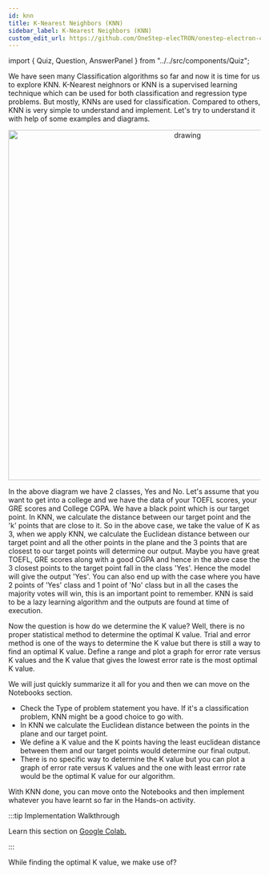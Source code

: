 ```yaml
---
id: knn
title: K-Nearest Neighbors (KNN)
sidebar_label: K-Nearest Neighbors (KNN)
custom_edit_url: https://github.com/OneStep-elecTRON/onestep-electron-content
---
```

import { Quiz, Question, AnswerPanel } from "../../src/components/Quiz";

We have seen many Classification algorithms so far and now it is time for us to explore KNN. K-Nearest neighnors or KNN is a supervised learning technique which can be used for both classification and regression type problems. But mostly, KNNs are used for classification. Compared to others, KNN is very simple to understand and implement. Let's try to understand it with help of some examples and diagrams.<br/>

<p align="center">
<img src="https://raw.githubusercontent.com/OneStep-elecTRON/ContentSection/main/Courses/easy_track/KNN/Knn-1.png" alt="drawing" width="700"/>
</p>

In the above diagram we have 2 classes, Yes and No. Let's assume that you want to get into a college and we have the data of your TOEFL scores, your GRE scores and College CGPA. We have a black point which is our target point. In KNN, we calculate the distance between our target point and the 'k' points that are close to it. So in the above case, we take the value of K as 3, when we apply KNN, we calculate the Euclidean distance between our target point and all the other points in the plane and the 3 points that are closest to our target points will determine our output. Maybe you have great TOEFL, GRE scores along with a good CGPA and hence in the abve case the 3 closest points to the target point fall in the class 'Yes'. Hence the model will give the output 'Yes'. You can also end up with the case where you have 2 points of 'Yes' class and 1 point of 'No' class but in all the cases the majority votes will win, this is an important point to remember. KNN is said to be a lazy learning algorithm and the outputs are found at time of execution. <br/>

Now the question is how do we determine the K value? Well, there is no proper statistical method to determine the optimal K value. Trial and error method is one of the ways to determine the K value but there is still a way to find an optimal K value. Define a range and plot a graph for error rate versus K values and the K value that gives the lowest error rate is the most optimal K value.<br/>

We will just quickly summarize it all for you and then we can move on the Notebooks section.
- Check the Type of problem statement you have. If it's a classification problem, KNN might be a good choice to go with.
- In KNN we calculate the Euclidean distance between the points in the plane and our target point.
- We define a K value and the K points having the least euclidean distance between them and our target points would determine our final output.
- There is no specific way to determine the K value but you can plot a graph of error rate versus K values and the one with least errror rate would be the optimal K value for our algorithm.<br/>

With KNN done, you can move onto the Notebooks and then implement whatever you have learnt so far in the Hands-on activity.<br/>


:::tip Implementation Walkthrough

Learn this section on <a href='https://colab.research.google.com/drive/1yxRhrs3VZ2hkn-hLqMbX2b6XhFZs1jyu?usp=sharing'>Google Colab.</a>

:::

 <Quiz>
  <Question>While finding the optimal K value, we make use of?</Question>
  <AnswerPanel
    answers={["Error Rate", "Accuracy", "Both", "None of these"]}
    correctIndex={2}
    track="basic"
  />
</Quiz>
